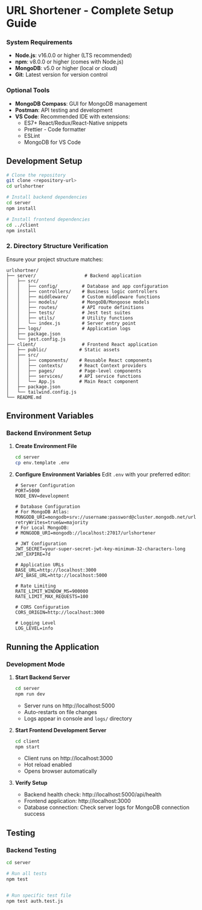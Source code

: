 # URL Shortener - Complete Setup Guide

### System Requirements
- **Node.js**: v16.0.0 or higher (LTS recommended)
- **npm**: v8.0.0 or higher (comes with Node.js)
- **MongoDB**: v5.0 or higher (local or cloud)
- **Git**: Latest version for version control

### Optional Tools
- **MongoDB Compass**: GUI for MongoDB management
- **Postman**: API testing and development
- **VS Code**: Recommended IDE with extensions:
  - ES7+ React/Redux/React-Native snippets
  - Prettier - Code formatter
  - ESLint
  - MongoDB for VS Code

## Development Setup


```bash
# Clone the repository
git clone <repository-url>
cd urlshortner

# Install backend dependencies
cd server
npm install

# Install frontend dependencies
cd ../client
npm install
```

### 2. Directory Structure Verification

Ensure your project structure matches:
```
urlshortner/
├── server/                  # Backend application
│   ├── src/
│   │   ├── config/         # Database and app configuration
│   │   ├── controllers/    # Business logic controllers
│   │   ├── middleware/     # Custom middleware functions
│   │   ├── models/         # MongoDB/Mongoose models
│   │   ├── routes/         # API route definitions
│   │   ├── tests/          # Jest test suites
│   │   ├── utils/          # Utility functions
│   │   └── index.js        # Server entry point
│   ├── logs/               # Application logs
│   ├── package.json
│   └── jest.config.js
├── client/                 # Frontend React application
│   ├── public/            # Static assets
│   ├── src/
│   │   ├── components/    # Reusable React components
│   │   ├── contexts/      # React Context providers
│   │   ├── pages/         # Page-level components
│   │   ├── services/      # API service functions
│   │   └── App.js         # Main React component
│   ├── package.json
│   └── tailwind.config.js
└── README.md
```
## Environment Variables

### Backend Environment Setup

1. **Create Environment File**
   ```bash
   cd server
   cp env.template .env
   ```

2. **Configure Environment Variables**
   Edit `.env` with your preferred editor:

   ```env
   # Server Configuration
   PORT=5000
   NODE_ENV=development
   
   # Database Configuration
   # For MongoDB Atlas:
   MONGODB_URI=mongodb+srv://username:password@cluster.mongodb.net/urlshortener?retryWrites=true&w=majority
   # For Local MongoDB:
   # MONGODB_URI=mongodb://localhost:27017/urlshortener
   
   # JWT Configuration
   JWT_SECRET=your-super-secret-jwt-key-minimum-32-characters-long
   JWT_EXPIRE=7d
   
   # Application URLs
   BASE_URL=http://localhost:3000
   API_BASE_URL=http://localhost:5000
   
   # Rate Limiting
   RATE_LIMIT_WINDOW_MS=900000
   RATE_LIMIT_MAX_REQUESTS=100
   
   # CORS Configuration
   CORS_ORIGIN=http://localhost:3000
   
   # Logging Level
   LOG_LEVEL=info
   ```


## Running the Application

### Development Mode

1. **Start Backend Server**
   ```bash
   cd server
   npm run dev
   ```
   - Server runs on http://localhost:5000
   - Auto-restarts on file changes
   - Logs appear in console and `logs/` directory

2. **Start Frontend Development Server**
   ```bash
   cd client
   npm start
   ```
   - Client runs on http://localhost:3000
   - Hot reload enabled
   - Opens browser automatically

3. **Verify Setup**
   - Backend health check: http://localhost:5000/api/health
   - Frontend application: http://localhost:3000
   - Database connection: Check server logs for MongoDB connection success

## Testing

### Backend Testing

```bash
cd server

# Run all tests
npm test


# Run specific test file
npm test auth.test.js
```

```

```